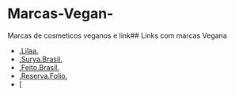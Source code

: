 # Marcas-Vegan-
Marcas de cosmeticos veganos e link## Links com marcas Vegana

- [.Lilaa.](https://lilaa.com.br/) 
- [.Surya.Brasil.](https://suryabrasil.com/)
- [.Feito.Brasil.](https://www.feitobrasil.com/)
- [.Reserva.Folio.](https://www.lojareservafolio.com.br/)
- [

